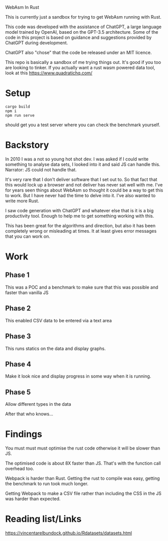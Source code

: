 WebAsm In Rust

This is currently just a sandbox for trying to get WebAsm running with Rust.

This code was developed with the assistance of ChatGPT, a large language model trained by OpenAI, based on the GPT-3.5 architecture. Some of the code in this project is based on guidance and suggestions provided by ChatGPT during development.

ChatGPT also "chose" that the code be released under an MIT licence.

This repo is basically a sandbox of me trying things out. It's good if you too are looking to tinker. If you actually want a rust wasm powered data tool, look at this https://www.quadratichq.com/
# Setup

```
cargo build
npm i
npm run serve
```
should get you a test server where you can check the benchmark yourself. 

# Backstory

In 2010 I was a not so young hot shot dev. I was asked if I could write something to analyse data sets, I looked into it and said JS can handle this. 
Narrator: JS could not handle that. 

It's very rare that I don't deliver software that I set out to. So that fact that this would lock up a browser and not deliver has never sat well with me. I've for years seen things about WebAsm so thought it could be a way to get this to work. But I have never had the time to delve into it. I've also wanted to write more Rust. 

I saw code generation with ChatGPT and whatever else that is it is a big productivity tool. Enough to help me to get something working with this. 

This has been great for the algorithms and direction, but also it has been completely wrong or misleading at times. It at least gives error messages that you can work on. 

# Work
## Phase 1
This was a POC and a benchmark to make sure that this was possible and faster than vanilla JS

## Phase 2
This enabled CSV data to be entered via a text area

## Phase 3
This runs statics on the data and display graphs.

## Phase 4
Make it look nice and display progress in some way when it is running.

## Phase 5
Allow different types in the data


After that who knows...

# Findings

You must must must optimise the rust code otherwise it will be slower than JS. 

The optimised code is about 8X faster than JS. That's with the function call overhead too.

Webpack is harder than Rust. Getting the rust to compile was easy, getting the benchmark to run took much longer.

Getting Webpack to make a CSV file rather than including the CSS in the JS was harder than expected.



# Reading list/Links

https://vincentarelbundock.github.io/Rdatasets/datasets.html
